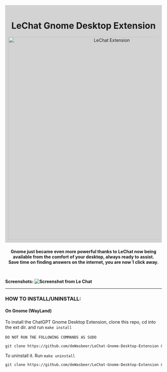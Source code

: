 <div align="center" style="background-color: lightgray; padding: 10px; opacity: 1.0;">
  <h1>LeChat Gnome Desktop Extension</h1>
  <img width="650" src="https://github.com/user-attachments/assets/02d0e313-facb-47ae-bde3-8813ecdb7868" alt="LeChat Extension">
</div>


<h4><p align="center">
Gnome just became even more powerful thanks to LeChat now being available from the comfort of your desktop, always ready to assist. <br>Save time on finding answers on the internet, you are now 1 click away.
</p>

 <br>
 
Screenshots:
![Screenshot from Le Chat](https://github.com/user-attachments/assets/bfa09da5-6995-41cd-bb26-c675bd30bfb4)

---

### HOW TO INSTALL/UNINSTALL:

#### On Gnome (WayLand)

To install the ChatGPT Gnome Desktop Extension, clone this repo, cd into the ext dir. and run `make install`
<br>
<br>`DO NOT RUN THE FOLLOWING COMMANDS AS SUDO`
```ocaml
git clone https://github.com/deWasbeer/LeChat-Gnome-Desktop-Extension && cd LeChat-Gnome-Desktop-Extension && make install
```

To uninstall it. Run `make uninstall`
```ocaml
git clone https://github.com/deWasbeer/LeChat-Gnome-Desktop-Extension && cd LeChat-Gnome-Desktop-Extension && make uninstall
```

